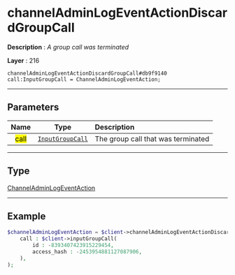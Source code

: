 # channelAdminLogEventActionDiscardGroupCall

**Description** : *A group call was terminated*

**Layer** : 216

```tl
channelAdminLogEventActionDiscardGroupCall#db9f9140 call:InputGroupCall = ChannelAdminLogEventAction;
```

---

## Parameters

| Name | Type | Description |
| :---: | :---: | :--- |
| <mark>call</mark> | [`InputGroupCall`](type/InputGroupCall) | The group call that was terminated |

---

## Type

[ChannelAdminLogEventAction](type/ChannelAdminLogEventAction)

---

## Example

```php
$channelAdminLogEventAction = $client->channelAdminLogEventActionDiscardGroupCall(
	call : $client->inputGroupCall(
		id : -8393407423915229454,
		access_hash : -2453954881127087906,
	),
);
```